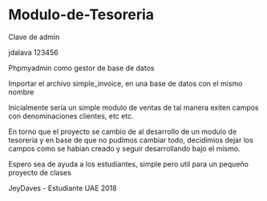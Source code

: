 # Modulo-de-Tesoreria

Clave de admin

jdalava
123456

Phpmyadmin como gestor de base de datos

Importar el archivo simple_invoice, en una base de datos con el mismo nombre

Inicialmente sería un simple modulo de ventas de tal manera exiten campos con denominaciones clientes, etc etc.

En torno que el proyecto se cambio de al desarrollo de un modulo de tesoreria y en base de que no pudimos cambiar todo, decidimios dejar los campos como se habian creado y seguir desarrollando bajo el mismo.

Espero sea de ayuda a los estudiantes, simple pero util para un pequeño proyecto de clases 

JeyDaves - Estudiante UAE  2018

